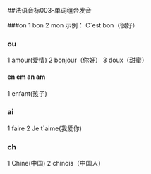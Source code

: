 ##法语音标003-单词组合发音

###on
1  bon
2  mon
示例： C`est bon（很好）

### ou

1 amour(爱情)
2 bonjour（你好）
3 doux（甜蜜）

#### en em  an am

1 enfant(孩子)


### ai

1 faire
2 Je t`aime(我爱你)

### ch

1  Chine(中国)
2  chinois（中国人）